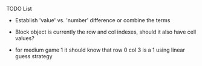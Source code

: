 TODO List

- Establish 'value' vs. 'number' difference or combine the terms
- Block object is currently the row and col indexes, should it also have cell values?

- for medium game 1 it should know that row 0 col 3 is a 1 using linear guess strategy